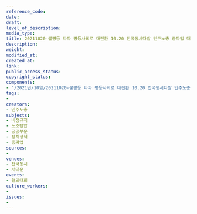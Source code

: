 ```yaml
---
reference_code: 
date: 
draft: 
level_of_description: 
media_type: 
title: 20211020-불평등 타파 평등사회로 대전환 10.20 전국동시다발 민주노총 총파업 대회
description: 
weight: 
modified_at: 
created_at: 
link: 
public_access_status: 
copyright_status: 
components:
- "/2021년/10월/20211020-불평등 타파 평등사회로 대전환 10.20 전국동시다발 민주노총 총파업 대회/_5D40201.jpg"
tags:
- 
creators:
- 민주노총
subjects:
- 비정규직
- 노조탄압
- 공공부문
- 정치정책
- 총파업
sources:
- 
venues:
- 전국동시
- 서대문
events:
- 결의대회
culture_workers:
- 
issues:
- 
---
```

